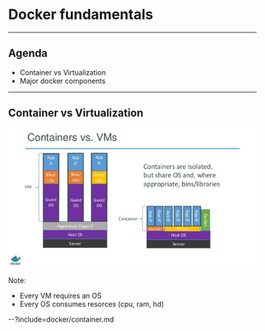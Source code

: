 # Docker fundamentals
---

## Agenda

- Container vs Virtualization
- Major docker components
---
## Container vs Virtualization

![ContainerVsVirtualization](assets/image/containers-versus-virtual-machines-docker-inc-rightscale.jpg)

Note: 
- Every VM requires an OS
- Every OS consumes resorces (cpu, ram, hd)
 
--?include=docker/container.md